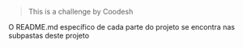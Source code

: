 >This is a challenge by Coodesh

O README.md específico de cada parte do projeto se encontra nas subpastas deste projeto